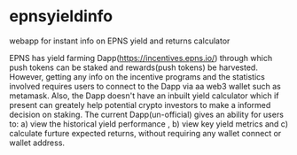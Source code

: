 # epnsyieldinfo
webapp  for instant info on EPNS yield and returns calculator 


EPNS has yield farming Dapp(https://incentives.epns.io/) through which push tokens can be staked and rewards(push tokens) be harvested. However, getting any info on the incentive programs and the statistics involved requires users to connect to the Dapp via aa web3 wallet such as metamask. Also, the Dapp doesn't have an inbuilt yield calculator which if present can greately help potential crypto investors to make a informed decision on staking. The current Dapp(un-official) gives an ability for users to: a) view the historical yield performance , b) view key yield metrics and c) calculate furture expected returns, without requiring any wallet connect or wallet address.
